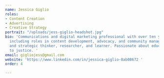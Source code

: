 ```yaml
---
name: Jessica Giglio
roles:
- Content Creation
- Advertising
- Creative Strategy
portrait: "/uploads/jess-giglio-headshot.jpg"
bio: 'Communications and digital marketing professional with over ten years of experience
  including roles in content development, advocacy, and community management. Creative
  and strategic thinker, researcher, and learner. Passionate about education and committed
  to justice. '
email: gigliojess@gmail.com
website: 'https://www.linkedin.com/in/jessica-giglio-8ab08672 '
order: 4

---
```

